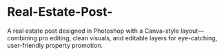 # Real-Estate-Post-
A real estate post designed in Photoshop with a Canva-style layout—combining pro editing, clean visuals, and editable layers for eye-catching, user-friendly property promotion.

